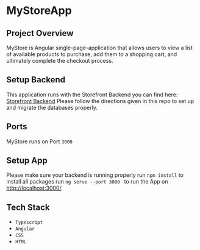 # MyStoreApp

## Project Overview

MyStore is Angular single-page-application that allows users to view a list of available products to purchase, add them to a shopping cart, and ultimately complete the checkout process.

## Setup Backend
This application runs with the Storefront Backend you can find here: [Storefront Backend](https://github.com/l3x-fx/Storefront_Backend_Project)
Please follow the directions given in this repo to set up and migrate the databases properly. 

## Ports
MyStore runs on Port `3000`

## Setup App
Please make sure your backend is running properly
run `npm install` to install all packages
run `ng serve --port 3000 ` to run the App on [http://localhost:3000/](http://localhost:3000/)

## Tech Stack
- ``Typescript``
- ``Angular``
- ``CSS``
- ``HTML``
